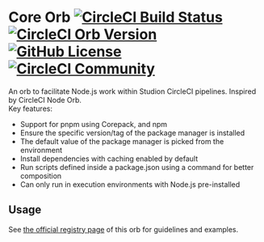 # Core Orb [![CircleCI Build Status](https://circleci.com/gh/ExtensionEngine/pipeline-core-orb.svg?style=shield "CircleCI Build Status")](https://circleci.com/gh/ExtensionEngine/pipeline-core-orb) [![CircleCI Orb Version](https://badges.circleci.com/orbs/studion/core.svg)](https://circleci.com/developer/orbs/orb/studion/core) [![GitHub License](https://img.shields.io/badge/license-MIT-lightgrey.svg)](https://raw.githubusercontent.com/ExtensionEngine/pipeline-core-orb/master/LICENSE) [![CircleCI Community](https://img.shields.io/badge/community-CircleCI%20Discuss-343434.svg)](https://discuss.circleci.com/c/ecosystem/orbs)

An orb to facilitate Node.js work within Studion CircleCI pipelines. Inspired by CircleCI Node Orb.\
Key features:
- Support for pnpm using Corepack, and npm
- Ensure the specific version/tag of the package manager is installed
- The default value of the package manager is picked from the environment
- Install dependencies with caching enabled by default
- Run scripts defined inside a package.json using a command for better composition
- Can only run in execution environments with Node.js pre-installed

## Usage

See [the official registry page](https://circleci.com/developer/orbs/orb/studion/core) of this orb for guidelines and examples.
